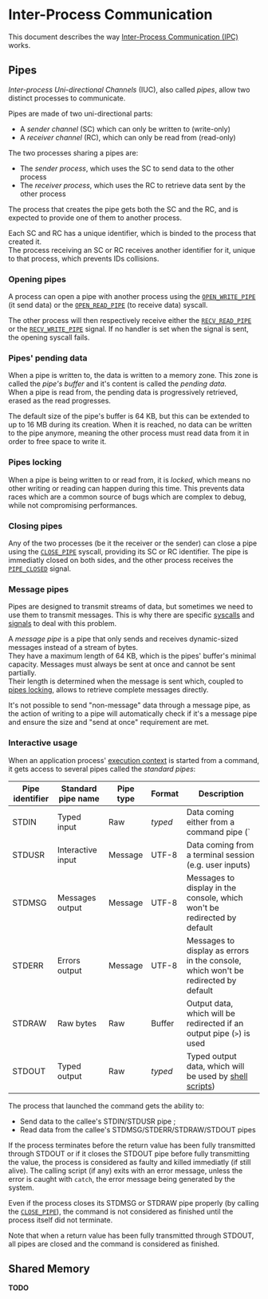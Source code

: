 # Inter-Process Communication

This document describes the way [Inter-Process Communication (IPC)](../technical/ipc.md) works.

## Pipes

_Inter-process Uni-directional Channels_ (IUC), also called _pipes_, allow two distinct processes to communicate.

Pipes are made of two uni-directional parts:

- A _sender channel_ (SC) which can only be written to (write-only)
- A _receiver channel_ (RC), which can only be read from (read-only)

The two processes sharing a pipes are:

- The _sender process_, which uses the SC to send data to the other process
- The _receiver process_, which uses the RC to retrieve data sent by the other process

The process that creates the pipe gets both the SC and the RC, and is expected to provide one of them to another process.

Each SC and RC has a unique identifier, which is binded to the process that created it.  
The process receiving an SC or RC receives another identifier for it, unique to that process, which prevents IDs collisions.

### Opening pipes

A process can open a pipe with another process using the [`OPEN_WRITE_PIPE`](syscalls.md#0x40-open_write_pipe) (it send data) or the [`OPEN_READ_PIPE`](syscalls.md#0x41-open_read_pipe) (to receive data) syscall.

The other process will then respectively receive either the [`RECV_READ_PIPE`](signals.md#0x40-recv_read_pipe) or the [`RECV_WRITE_PIPE`](signals.md#0x41-recv_write_pipe) signal. If no handler is set when the signal is sent, the opening syscall fails.

### Pipes' pending data

When a pipe is written to, the data is written to a memory zone. This zone is called the _pipe's buffer_ and it's content is called the _pending data_.  
When a pipe is read from, the pending data is progressively retrieved, erased as the read progresses.

The default size of the pipe's buffer is 64 KB, but this can be extended to up to 16 MB during its creation.
When it is reached, no data can be written to the pipe anymore, meaning the other process must read data from it in order to free space to write it.

### Pipes locking

When a pipe is being written to or read from, it is _locked_, which means no other writing or reading can happen during this time. This prevents data races which are a common source of bugs which are complex to debug, while not compromising performances.

### Closing pipes

Any of the two processes (be it the receiver or the sender) can close a pipe using the [`CLOSE_PIPE`](syscalls.md#0x46-close_pipe) syscall, providing its SC or RC identifier. The pipe is immediatly closed on both sides, and the other process receives the [`PIPE_CLOSED`](signals.md#0x42-pipe_closed) signal.

### Message pipes

Pipes are designed to transmit streams of data, but sometimes we need to use them to transmit messages. This is why there are specific [syscalls](syscalls.md) and [signals](signals.md) to deal with this problem.

A _message pipe_ is a pipe that only sends and receives dynamic-sized messages instead of a stream of bytes.  
They have a maximum length of 64 KB, which is the pipes' buffer's minimal capacity. Messages must always be sent at once and cannot be sent partially.  
Their length is determined when the message is sent which, coupled to [pipes locking](#pipes-locking), allows to retrieve complete messages directly.

It's not possible to send "non-message" data through a message pipe, as the action of writing to a pipe will automatically check if it's a message pipe and ensure the size and "send at once" requirement are met.

### Interactive usage

When an application process' [execution context](applications/context.md#execution-context) is started from a command, it gets access to several pipes called the _standard pipes_:

| Pipe identifier | Standard pipe name | Pipe type | Format  | Description                                                                                                |
| --------------- | ------------------ | --------- | ------- | ---------------------------------------------------------------------------------------------------------- |
| STDIN           | Typed input        | Raw       | _typed_ | Data coming either from a command pipe (`|`) or, if the input format is `buffer`, from an input pipe (`<`) |
| STDUSR          | Interactive input  | Message   | UTF-8   | Data coming from a terminal session (e.g. user inputs)                                                     |
| STDMSG          | Messages output    | Message   | UTF-8   | Messages to display in the console, which won't be redirected by default                                   |
| STDERR          | Errors output      | Message   | UTF-8   | Messages to display as errors in the console, which won't be redirected by default                         |
| STDRAW          | Raw bytes          | Raw       | Buffer  | Output data, which will be redirected if an output pipe (`>`) is used                                      |
| STDOUT          | Typed output       | Raw       | _typed_ | Typed output data, which will be used by [shell scripts](shell-scripting.md))                              |

The process that launched the command gets the ability to:

- Send data to the callee's STDIN/STDUSR pipe ;
- Read data from the callee's STDMSG/STDERR/STDRAW/STDOUT pipes

If the process terminates before the return value has been fully transmitted through STDOUT or if it closes the STDOUT pipe before fully transmitting the value, the process is considered as faulty and killed immediatly (if still alive). The calling script (if any) exits with an error message, unless the error is caught with `catch`, the error message being generated by the system.

Even if the process closes its STDMSG or STDRAW pipe properly (by calling the [`CLOSE_PIPE`](syscalls.md#0x46-close_pipe)), the command is not considered as finished until the process itself did not terminate.

Note that when a return value has been fully transmitted through STDOUT, all pipes are closed and the command is considered as finished.

## Shared Memory

**TODO**

